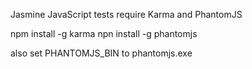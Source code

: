 Jasmine JavaScript tests require Karma and PhantomJS

npm install -g karma
npn install -g phantomjs

also set PHANTOMJS_BIN to phantomjs.exe






